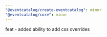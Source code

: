 ```yaml
---
"@eventcatalog/create-eventcatalog": minor
"@eventcatalog/core": minor
---
```


feat - added ability to add css overrides
